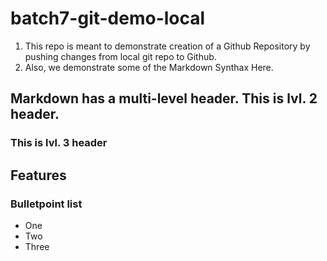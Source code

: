 # batch7-git-demo-local

1. This repo is meant to demonstrate creation of a Github Repository by pushing changes from local git repo to Github.
2. Also, we demonstrate some of the Markdown Synthax Here.

## Markdown has a multi-level header. This is lvl. 2 header.
### This is lvl. 3 header

## Features

### Bulletpoint list

* One
* Two
* Three
